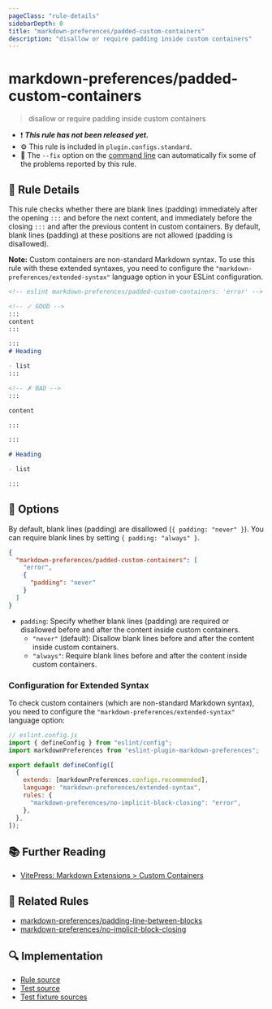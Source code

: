 ```yaml
---
pageClass: "rule-details"
sidebarDepth: 0
title: "markdown-preferences/padded-custom-containers"
description: "disallow or require padding inside custom containers"
---
```


# markdown-preferences/padded-custom-containers

> disallow or require padding inside custom containers

- ❗ <badge text="This rule has not been released yet." vertical="middle" type="error"> **_This rule has not been released yet._** </badge>
- ⚙️ This rule is included in `plugin.configs.standard`.
- 🔧 The `--fix` option on the [command line](https://eslint.org/docs/user-guide/command-line-interface#fixing-problems) can automatically fix some of the problems reported by this rule.

## 📖 Rule Details

This rule checks whether there are blank lines (padding) immediately after the opening `:::` and before the next content, and immediately before the closing `:::` and after the previous content in custom containers.
By default, blank lines (padding) at these positions are not allowed (padding is disallowed).

**Note:** Custom containers are non-standard Markdown syntax. To use this rule with these extended syntaxes, you need to configure the `"markdown-preferences/extended-syntax"` language option in your ESLint configuration.

<!-- prettier-ignore-start -->

<!-- eslint-skip -->

```md
<!-- eslint markdown-preferences/padded-custom-containers: 'error' -->

<!-- ✓ GOOD -->
:::
content
:::

:::
# Heading

- list
:::

<!-- ✗ BAD -->
:::

content

:::

:::

# Heading

- list

:::
```

<!-- prettier-ignore-end -->

## 🔧 Options

By default, blank lines (padding) are disallowed (`{ padding: "never" }`).
You can require blank lines by setting `{ padding: "always" }`.

```json
{
  "markdown-preferences/padded-custom-containers": [
    "error",
    {
      "padding": "never"
    }
  ]
}
```

- `padding`: Specify whether blank lines (padding) are required or disallowed before and after the content inside custom containers.
  - `"never"` (default): Disallow blank lines before and after the content inside custom containers.
  - `"always"`: Require blank lines before and after the content inside custom containers.

### Configuration for Extended Syntax

To check custom containers (which are non-standard Markdown syntax), you need to configure the `"markdown-preferences/extended-syntax"` language option:

```js
// eslint.config.js
import { defineConfig } from "eslint/config";
import markdownPreferences from "eslint-plugin-markdown-preferences";

export default defineConfig([
  {
    extends: [markdownPreferences.configs.recommended],
    language: "markdown-preferences/extended-syntax",
    rules: {
      "markdown-preferences/no-implicit-block-closing": "error",
    },
  },
]);
```

## 📚 Further Reading

- [VitePress: Markdown Extensions > Custom Containers](https://vitepress.dev/guide/markdown#custom-containers)

## 👫 Related Rules

- [markdown-preferences/padding-line-between-blocks](./padding-line-between-blocks.md)
- [markdown-preferences/no-implicit-block-closing](./no-implicit-block-closing.md)

## 🔍 Implementation

<!-- eslint-disable markdown-links/no-dead-urls -- Auto generated -->

- [Rule source](https://github.com/ota-meshi/eslint-plugin-markdown-preferences/blob/main/src/rules/padded-custom-containers.ts)
- [Test source](https://github.com/ota-meshi/eslint-plugin-markdown-preferences/blob/main/tests/src/rules/padded-custom-containers.ts)
- [Test fixture sources](https://github.com/ota-meshi/eslint-plugin-markdown-preferences/tree/main/tests/fixtures/rules/padded-custom-containers)

<!-- eslint-enable markdown-links/no-dead-urls -- Auto generated -->

